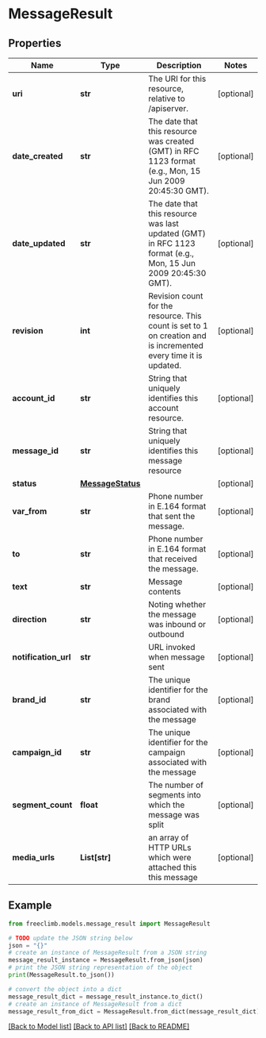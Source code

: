 # MessageResult


## Properties

Name | Type | Description | Notes
------------ | ------------- | ------------- | -------------
**uri** | **str** | The URI for this resource, relative to /apiserver. | [optional] 
**date_created** | **str** | The date that this resource was created (GMT) in RFC 1123 format (e.g., Mon, 15 Jun 2009 20:45:30 GMT). | [optional] 
**date_updated** | **str** | The date that this resource was last updated (GMT) in RFC 1123 format (e.g., Mon, 15 Jun 2009 20:45:30 GMT). | [optional] 
**revision** | **int** | Revision count for the resource. This count is set to 1 on creation and is incremented every time it is updated. | [optional] 
**account_id** | **str** | String that uniquely identifies this account resource. | [optional] 
**message_id** | **str** | String that uniquely identifies this message resource | [optional] 
**status** | [**MessageStatus**](MessageStatus.md) |  | [optional] 
**var_from** | **str** | Phone number in E.164 format that sent the message. | [optional] 
**to** | **str** | Phone number in E.164 format that received the message. | [optional] 
**text** | **str** | Message contents | [optional] 
**direction** | **str** | Noting whether the message was inbound or outbound | [optional] 
**notification_url** | **str** | URL invoked when message sent | [optional] 
**brand_id** | **str** | The unique identifier for the brand associated with the message | [optional] 
**campaign_id** | **str** | The unique identifier for the campaign associated with the message | [optional] 
**segment_count** | **float** | The number of segments into which the message was split | [optional] 
**media_urls** | **List[str]** | an array of HTTP URLs which were attached this this message | [optional] 

## Example

```python
from freeclimb.models.message_result import MessageResult

# TODO update the JSON string below
json = "{}"
# create an instance of MessageResult from a JSON string
message_result_instance = MessageResult.from_json(json)
# print the JSON string representation of the object
print(MessageResult.to_json())

# convert the object into a dict
message_result_dict = message_result_instance.to_dict()
# create an instance of MessageResult from a dict
message_result_from_dict = MessageResult.from_dict(message_result_dict)
```
[[Back to Model list]](../README.md#documentation-for-models) [[Back to API list]](../README.md#documentation-for-api-endpoints) [[Back to README]](../README.md)


